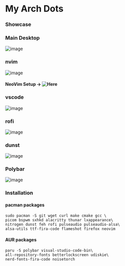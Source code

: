 # My Arch Dots

### Showcase

### Main Desktop
![image](https://user-images.githubusercontent.com/78542800/196747154-82269ce0-7637-468f-a0b8-16d08eb76564.png)

### nvim
![image](https://user-images.githubusercontent.com/78542800/196747948-ae1ca3f8-f396-4149-abda-a6f7d8c66b08.png)

#### NeoVim Setup -> ![Here](https://github.com/salientarc/nvim-conf)

### vscode
![image](https://user-images.githubusercontent.com/78542800/196748148-1bf69c3f-a9d6-42d0-a3cf-346836125015.png)

### rofi
![image](https://user-images.githubusercontent.com/78542800/196748530-5176cff2-163f-422d-afb3-a91ef987946a.png)

### dunst
![image](https://user-images.githubusercontent.com/78542800/196748709-64d9477b-ab9b-47ea-a884-28a7b4a7cd17.png)

### Polybar
![image](https://user-images.githubusercontent.com/78542800/197326257-5b8463e5-78dd-439d-9f26-a705c9ea33b1.png)

### Installation

#### pacman packages
```
sudo pacman -S git wget curl make cmake gcc \
picom bspwm sxhkd alacritty thunar lxappearance\
nitrogen dunst feh rofi pulseaudio pulseaudio-alsa\
alsa-utils ttf-fira-code flameshot firefox neovim
```

#### AUR packages
```
paru -S polybar visual-studio-code-bin\
all-repository-fonts betterlockscreen udiskie\
nerd-fonts-fira-code noisetorch
``` 
